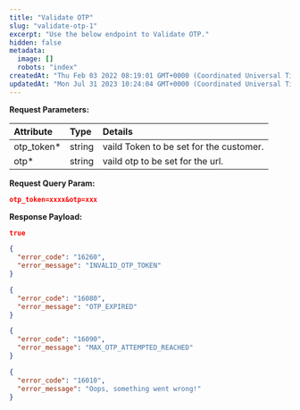 ```yaml
---
title: "Validate OTP"
slug: "validate-otp-1"
excerpt: "Use the below endpoint to Validate OTP."
hidden: false
metadata: 
  image: []
  robots: "index"
createdAt: "Thu Feb 03 2022 08:19:01 GMT+0000 (Coordinated Universal Time)"
updatedAt: "Mon Jul 31 2023 10:24:04 GMT+0000 (Coordinated Universal Time)"
---
```

**Request Parameters:** 

| Attribute   | Type   | Details                                 |
| :---------- | :----- | :-------------------------------------- |
| otp_token\* | string | vaild Token to be set for the customer. |
| otp\*       | string | vaild otp to be set for the url.        |

**Request Query Param:** 

```json JSON
otp_token=xxxx&otp=xxx
```

**Response Payload:** 

```json 200 Success
true
```
```json 400 Bad Request
{
  "error_code": "16260",
  "error_message": "INVALID_OTP_TOKEN"
}

{
  "error_code": "16080",
  "error_message": "OTP_EXPIRED"
}

{
  "error_code": "16090",
  "error_message": "MAX_OTP_ATTEMPTED_REACHED"
}
```
```json 500 Internal Server Error
{
  "error_code": "16010",
  "error_message": "Oops, something went wrong!"
}
```
